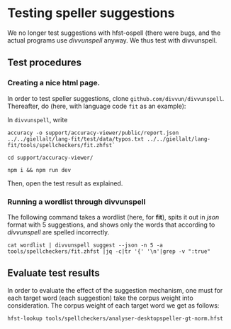 # Testing speller suggestions

We no longer test suggestions with hfst-ospell (there were bugs, and the actual programs use _divvunspell_ anyway. We thus test with divvunspell.

## Test procedures

### Creating a nice html page.

In order to test speller suggestions, clone `github.com/divvun/divvunspell`. Thereafter, do (here, with language code `fit` as an example):

In `divvunspell`, write

```
accuracy -o support/accuracy-viewer/public/report.json ../../giellalt/lang-fit/test/data/typos.txt ../../giellalt/lang-fit/tools/spellcheckers/fit.zhfst`

cd support/accuracy-viewer/

npm i && npm run dev
```

Then, open the test result as explained.

### Running a wordlist through divvunspell

The following command takes a wordlist (here, for **fit**), spits it out in _json_ format with 5 suggestions, and shows only the words that according to _divvunspell_ are spelled incorrectly.

`cat wordlist | divvunspell suggest --json -n 5 -a tools/spellcheckers/fit.zhfst |jq -c|tr '{' '\n'|grep -v ":true"`

## Evaluate test results

In order to evaluate the effect of the suggestion mechanism, one must for each target word (each suggestion) take the corpus weight into consideration. The corpus weight of each target word we get as follows:

`hfst-lookup tools/spellcheckers/analyser-desktopspeller-gt-norm.hfst`
